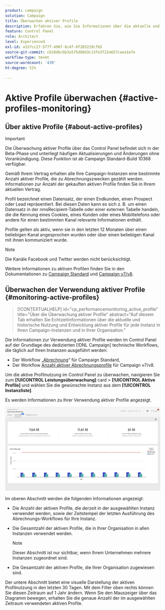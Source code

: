 ```yaml
---
product: campaign
solution: Campaign
title: Überwachen aktiver Profile
description: Erfahren Sie, wie Sie Informationen über die aktuelle und historische Nutzung und Entwicklung aktiver Profile für jede Ihrer Campaign-Instanzen in Echtzeit abrufen.
feature: Control Panel
role: Architect
level: Experienced
exl-id: a157cc27-577f-490f-8c4f-0f203219cfb5
source-git-commit: cb18dbcbb3a575d88d3c13fe3f22a657caea1e7e
workflow-type: tm+mt
source-wordcount: '439'
ht-degree: 51%

---
```


# Aktive Profile überwachen {#active-profiles-monitoring}

## Über aktive Profile {#about-active-profiles}

>[!IMPORTANT]
>
>Die Überwachung aktiver Profile über das Control Panel befindet sich in der Beta-Phase und unterliegt häufigen Aktualisierungen und Änderungen ohne Vorankündigung. Diese Funktion ist ab Campaign Standard-Build 10368 verfügbar.

Gemäß Ihrem Vertrag erhalten alle Ihre Campaign-Instanzen eine bestimmte Anzahl aktiver Profile, die zu Abrechnungszwecken gezählt werden. Informationen zur Anzahl der gekauften aktiven Profile finden Sie in Ihrem aktuellen Vertrag.

Profil bezeichnet einen Datensatz, der einen Endkunden, einen Prospect oder Lead repräsentiert. Bei diesen Daten kann es sich z. B. um einen Datensatz in der nmsRecipient-Tabelle oder einer externen Tabelle handeln, die die Kennung eines Cookies, eines Kunden oder eines Mobiltelefons oder andere für einen bestimmten Kanal relevante Informationen enthält.

Profile gelten als aktiv, wenn sie in den letzten 12 Monaten über einen beliebigen Kanal angesprochen wurden oder über einen beliebigen Kanal mit ihnen kommuniziert wurde.

>[!NOTE]
>
>Die Kanäle Facebook und Twitter werden nicht berücksichtigt.

Weitere Informationen zu aktiven Profilen finden Sie in den Dokumentationen zu [Campaign Standard](https://experienceleague.adobe.com/docs/campaign-standard/using/profiles-and-audiences/managing-profiles/active-profiles.html?lang=de) und [Campaign v7/v8](https://experienceleague.adobe.com/docs/campaign-classic/using/getting-started/profile-management/about-profiles.html?lang=de#active-profiles).

## Überwachen der Verwendung aktiver Profile {#monitoring-active-profiles}

>[!CONTEXTUALHELP]
>id="cp_performancemonitoring_active_profile"
>title="Über die Überwachung aktiver Profile"
>abstract="Auf diesem Tab erhalten Sie Echtzeitinformationen über die aktuelle und historische Nutzung und Entwicklung aktiver Profile für jede Instanz in Ihren Campaign-Instanzen und in Ihrer Organisation."

Die Informationen zur Verwendung aktiver Profile werden im Control Panel auf der Grundlage des dedizierten [!DNL Campaign] technische Workflows, die täglich auf Ihren Instanzen ausgeführt werden:
* Der Workflow „[Abrechnung](https://experienceleague.adobe.com/docs/campaign-standard/using/administrating/application-settings/technical-workflows.html?lang=de)“ für Campaign Standard,
* Der Workflow [Anzahl aktiver Abrechnungsprofile](https://experienceleague.adobe.com/docs/campaign-classic/using/automating-with-workflows/advanced-management/about-technical-workflows.html?lang=de) für Campaign v7/v8.


Um die aktive Profilnutzung im Control Panel zu überwachen, navigieren Sie zum **[!UICONTROL Leistungsüberwachung]** card > **[!UICONTROL Aktive Profile]** und wählen Sie die gewünschte Instanz aus dem **[!UICONTROL Instanzliste]**.

Es werden Informationen zu Ihrer Verwendung aktiver Profile angezeigt.

![](assets/active-profiles-graph.png)

Im oberen Abschnitt werden die folgenden Informationen angezeigt:

* Die Anzahl der aktiven Profile, die derzeit in der ausgewählten Instanz verwendet werden, sowie der Zeitstempel der letzten Ausführung des Abrechnungs-Workflows für Ihre Instanz.

* Die Gesamtzahl der aktiven Profile, die in Ihrer Organisation in allen Instanzen verwendet werden.

  >[!NOTE]
  >
  >Dieser Abschnitt ist nur sichtbar, wenn Ihrem Unternehmen mehrere Instanzen zugeordnet sind.

* Die Gesamtzahl der aktiven Profile, die Ihrer Organisation zugewiesen sind.

Der untere Abschnitt bietet eine visuelle Darstellung der aktiven Profilnutzung in den letzten 30 Tagen. Mit dem Filter oben rechts können Sie diesen Zeitraum auf 1 Jahr ändern. Wenn Sie den Mauszeiger über das Diagramm bewegen, erhalten Sie die genaue Anzahl der im ausgewählten Zeitraum verwendeten aktiven Profile.
